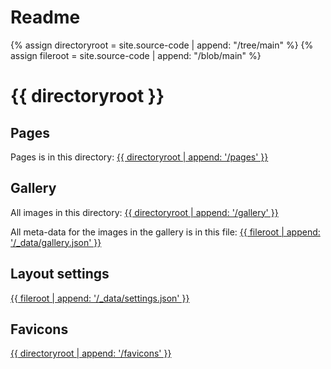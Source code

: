 ---
---
# Readme


{% assign directoryroot = site.source-code | append: "/tree/main" %}
{% assign fileroot = site.source-code | append: "/blob/main" %}

# {{ directoryroot }}

## Pages
Pages is in this directory: 
<a target="_blank" href="{{ directoryroot | append: '/pages' }}">{{ directoryroot | append: '/pages' }}</a>

## Gallery
All images in this directory: 
<a target="_blank" href="{{ directoryroot | append: '/gallery' }}">{{ directoryroot | append: '/gallery' }}</a>

All meta-data for the images in the gallery is in this file:
<a target="_blank" href="{{ fileroot | append: '/_data/gallery.json' }}">{{ fileroot | append: '/_data/gallery.json' }}</a>

## Layout settings
<a target="_blank" href="{{ fileroot | append: '/_data/settings.json' }}">{{ fileroot | append: '/_data/settings.json' }}</a>

## Favicons
<a target="_blank" href="{{ directoryroot | append: '/favicons' }}">{{ directoryroot | append: '/favicons' }}</a>



